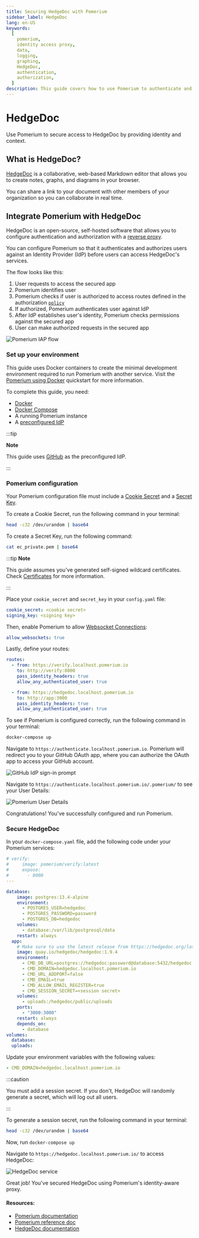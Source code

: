 ```yaml
---
title: Securing HedgeDoc with Pomerium
sidebar_label: HedgeDoc
lang: en-US
keywords:
  [
    pomerium,
    identity access proxy,
    data,
    logging,
    graphing,
    HedgeDoc,
    authentication,
    authorization,
  ]
description: This guide covers how to use Pomerium to authenticate and authorize users of HedgeDoc.
---
```


# HedgeDoc

Use Pomerium to secure access to HedgeDoc by providing identity and context.

## What is HedgeDoc?

[HedgeDoc](https://hedgedoc.org/) is a collaborative, web-based Markdown editor that allows you to create notes, graphs, and diagrams in your browser.

You can share a link to your document with other members of your organization so you can collaborate in real time.

## Integrate Pomerium with HedgeDoc

HedgeDoc is an open-source, self-hosted software that allows you to configure authentication and authorization with a [reverse proxy](https://docs.hedgedoc.org/guides/reverse-proxy/).

You can configure Pomerium so that it authenticates and authorizes users against an Identity Provider (IdP) before users can access HedgeDoc's services.

The flow looks like this:

1. User requests to access the secured app
2. Pomerium identifies user
3. Pomerium checks if user is authorized to access routes defined in the authorization [`policy`](https://www.pomerium.com/docs/reference/routes/policy)
4. If authorized, Pomerium authenticates user against IdP
5. After IdP establishes user's identity, Pomerium checks permissions against the secured app
6. User can make authorized requests in the secured app

![Pomerium IAP flow](./img/hedgedoc/pom-auth-flow.png)

### Set up your environment

This guide uses Docker containers to create the minimal development environment required to run Pomerium with another service. Visit the [Pomerium using Docker](https://www.pomerium.com/docs/quickstart) quickstart for more information.

To complete this guide, you need:

- [Docker](https://www.docker.com/)
- [Docker Compose](https://docs.docker.com/compose/install/)
- A running Pomerium instance
- A [preconfigured IdP](https://www.pomerium.com/docs/identity-providers)

:::tip

**Note**

This guide uses [GitHub](https://www.pomerium.com/docs/identity-providers/github) as the preconfigured IdP.

:::

### Pomerium configuration

Your Pomerium configuration file must include a [Cookie Secret](https://www.pomerium.com/docs/reference/cookie-secret) and a [Secret Key](https://www.pomerium.com/docs/reference/signing-key).

To create a Cookie Secret, run the following command in your terminal:

```bash
head -c32 /dev/urandom | base64
```

To create a Secret Key, run the following command:

```bash
cat ec_private.pem | base64
```

:::tip **Note**

This guide assumes you've generated self-signed wildcard certificates. Check [Certificates](https://www.pomerium.com/docs/topics/certificates#self-signed-wildcard-certificate) for more information.

:::

Place your `cookie_secret` and `secret_key` in your `config.yaml` file:

```yaml
cookie_secret: <cookie secret>
signing_key: <signing key>
```

Then, enable Pomerium to allow [Websocket Connections](https://www.pomerium.com/docs/reference/routes/websocket-connections):

```yaml
allow_websockets: true
```

Lastly, define your routes:

```yaml
routes:
  - from: https://verify.localhost.pomerium.io
    to: http://verify:8000
    pass_identity_headers: true
    allow_any_authenticated_user: true

  - from: https://hedgedoc.localhost.pomerium.io
    to: http://app:3000
    pass_identity_headers: true
    allow_any_authenticated_user: true
```

To see if Pomerium is configured correctly, run the following command in your terminal:

```bash
docker-compose up
```

Navigate to `https://authenticate.localhost.pomerium.io`. Pomerium will redirect you to your GitHub OAuth app, where you can authorize the OAuth app to access your GitHub account.

![GitHub IdP sign-in prompt](./img/hedgedoc/gh-idp-hedgedoc.png)

Navigate to `https://authenticate.localhost.pomerium.io/.pomerium/` to see your User Details:

![Pomerium User Details](./img/hedgedoc/user-details-page.png)

Congratulations! You've successfully configured and run Pomerium.

### Secure HedgeDoc

In your `docker-compose.yaml` file, add the following code under your Pomerium services:

```yaml
# verify:
#     image: pomerium/verify:latest
#     expose:
#       - 8000
---

database:
    image: postgres:13.4-alpine
    environment:
      - POSTGRES_USER=hedgedoc
      - POSTGRES_PASSWORD=password
      - POSTGRES_DB=hedgedoc
    volumes:
      - database:/var/lib/postgresql/data
    restart: always
  app:
    # Make sure to use the latest release from https://hedgedoc.org/latest-release
    image: quay.io/hedgedoc/hedgedoc:1.9.4
    environment:
      - CMD_DB_URL=postgres://hedgedoc:password@database:5432/hedgedoc
      - CMD_DOMAIN=hedgedoc.localhost.pomerium.io
      - CMD_URL_ADDPORT=false
      - CMD_EMAIL=true
      - CMD_ALLOW_EMAIL_REGISTER=true
      - CMD_SESSION_SECRET=<session secret>
    volumes:
      - uploads:/hedgedoc/public/uploads
    ports:
      - "3000:3000"
    restart: always
    depends_on:
      - database
volumes:
  database:
  uploads:
```

Update your environment variables with the following values:

```yaml
- CMD_DOMAIN=hedgedoc.localhost.pomerium.io
```

:::caution

You must add a session secret. If you don't, HedgeDoc will randomly generate a secret, which will log out all users.

:::

To generate a session secret, run the following command in your terminal:

```bash
head -c32 /dev/urandom | base64
```

Now, run `docker-compose up`

Navigate to `https://hedgedoc.localhost.pomerium.io/` to access HedgeDoc:

![HedgeDoc service](./img/hedgedoc/hedgedoc.png)

Great job! You've secured HedgeDoc using Pomerium's identity-aware proxy.

#### Resources:

- [Pomerium documentation](https://www.pomerium.com/docs)
- [Pomerium reference doc](https://www.pomerium.com/docs/reference)
- [HedgeDoc documentation](https://docs.hedgedoc.org/)
